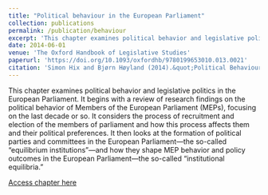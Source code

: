 ```yaml
---
title: "Political behaviour in the European Parliament"
collection: publications
permalink: /publication/behaviour
excerpt: 'This chapter examines political behavior and legislative politics in the European Parliament. I '
date: 2014-06-01
venue: 'The Oxford Handbook of Legislative Studies'
paperurl: 'https://doi.org/10.1093/oxfordhb/9780199653010.013.0021'
citation: 'Simon Hix and Bjørn Høyland (2014).&quot;Political Behaviour in the European Parliament.&quot;<i>The Oxford Handbook of Legislative Studies</i>  Eds Shane Martin, Thomas Saalfeld, and Kaare W. Strøm.'
---
```

This chapter examines political behavior and legislative politics in the European Parliament. It begins with a review of research findings on the political behavior of Members of the European Parliament (MEPs), focusing on the last decade or so. It considers the process of recruitment and election of the members of parliament and how this process affects them and their political preferences. It then looks at the formation of political parties and committees in the European Parliament—the so-called “equilibrium institutions”—and how they shape MEP behavior and policy outcomes in the European Parliament—the so-called “institutional equilibria.”

[Access chapter  here](hhttp://www.oxfordhandbooks.com/view/10.1093/oxfordhb/9780199653010.001.0001/oxfordhb-9780199653010-e-021)

